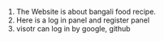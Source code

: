 1. The Website is about bangali food recipe.
2. Here is a log in panel and register panel
3. visotr can log in by google, github